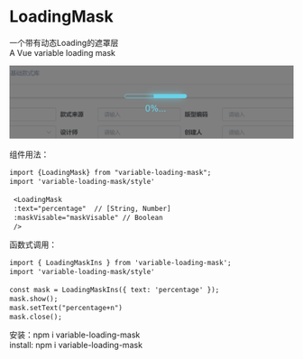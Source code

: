 <!--
 * @Author: 陈德立*******419287484@qq.com
 * @Date: 2021-11-16 10:55:30
 * @LastEditTime: 2021-11-24 17:34:19
 * @LastEditors: 陈德立*******419287484@qq.com
 * @Github: https://github.com/Alan1034
 * @Description: 
 * @FilePath: \LoadingMask\README.md
 * 
-->
# LoadingMask

一个带有动态Loading的遮罩层 <br/>
A Vue variable loading mask

![image-20211116115258955](https://raw.githubusercontent.com/Alan1034/PicturesServer/main/PicGo_imgs/202111161152173.png)

组件用法：

    import {LoadingMask} from "variable-loading-mask";
    import 'variable-loading-mask/style'
    
     <LoadingMask 
     :text="percentage"  // [String, Number]
     :maskVisable="maskVisable" // Boolean
     />

函数式调用：

```
import { LoadingMaskIns } from 'variable-loading-mask';
import 'variable-loading-mask/style'

const mask = LoadingMaskIns({ text: 'percentage' });
mask.show();
mask.setText("percentage+n")
mask.close();
```

安装：npm i variable-loading-mask<br/>
install: npm i variable-loading-mask